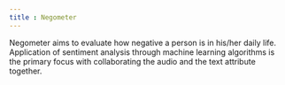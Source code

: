 ```yaml
---
title : Negometer
---
```


Negometer aims to evaluate how negative a person is in his/her daily life. Application of sentiment analysis through machine learning algorithms is the primary focus with collaborating the audio and the text attribute together.
